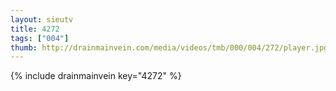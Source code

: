 ```yaml
--- 
layout: sieutv
title: 4272
tags: ["004"]
thumb: http://drainmainvein.com/media/videos/tmb/000/004/272/player.jpg
---
```

{% include drainmainvein key="4272" %} 
